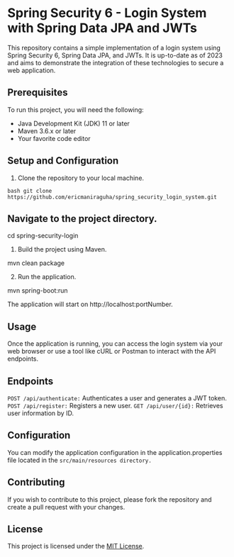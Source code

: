 # Spring Security 6 - Login System with Spring Data JPA and JWTs

This repository contains a simple implementation of a login system using Spring Security 6, Spring Data JPA, and JWTs. It is up-to-date as of 2023 and aims to demonstrate the integration of these technologies to secure a web application.

## Prerequisites

To run this project, you will need the following:

- Java Development Kit (JDK) 11 or later
- Maven 3.6.x or later
- Your favorite code editor

## Setup and Configuration

1. Clone the repository to your local machine.

```bash git clone https://github.com/ericmaniraguha/spring_security_login_system.git ```


## Navigate to the project directory.

cd spring-security-login

1. Build the project using Maven.

mvn clean package

2. Run the application.

mvn spring-boot:run

The application will start on http://localhost:portNumber.

## Usage

Once the application is running, you can access the login system via your web browser or use a tool like cURL or Postman to interact with the API endpoints.

## Endpoints

`POST /api/authenticate:` Authenticates a user and generates a JWT token.
`POST /api/register:` Registers a new user.
`GET /api/user/{id}:` Retrieves user information by ID.

## Configuration

You can modify the application configuration in the application.properties file located in the `src/main/resources directory.`

## Contributing

If you wish to contribute to this project, please fork the repository and create a pull request with your changes.

## License

This project is licensed under the [MIT License](https://opensource.org/licenses/MIT).

